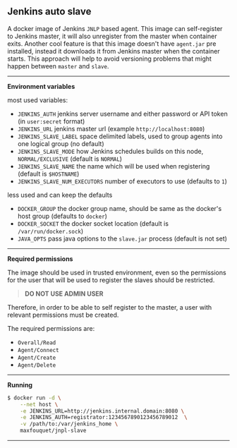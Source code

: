 ## Jenkins auto slave

A docker image of Jenkins `JNLP` based agent. This image can self-register to Jenkins master, it will also unregister from the master when container exits. Another cool feature is that this image doesn't have `agent.jar` pre installed, instead it downloads it from Jenkins master when the container starts. This approach will help to avoid versioning problems that might happen between `master` and `slave`.

***

**Environment variables**

most used variables:

- `JENKINS_AUTH` jenkins server username and either password or API token (in `user:secret` format)
- `JENKINS_URL` jenkins master url (example `http://localhost:8080`)
- `JENKINS_SLAVE_LABEL` space delimited labels, used to group agents into one logical group (no default)
- `JENKINS_SLAVE_MODE` how Jenkins schedules builds on this node, `NORMAL/EXCLUSIVE` (default is `NORMAL`)
- `JENKINS_SLAVE_NAME` the name which will be used when registering (default is `$HOSTNAME`)
- `JENKINS_SLAVE_NUM_EXECUTORS` number of executors to use (defaults to `1`)

less used and can keep the defaults

- `DOCKER_GROUP` the docker group name, should be same as the docker's host group (defaults to `docker`)
- `DOCKER_SOCKET` the docker socket location (default is `/var/run/docker.sock`)
- `JAVA_OPTS` pass java options to the `slave.jar` process (default is not set)

***

**Required permissions**

The image should be used in trusted environment, even so the permissions for the user that will be used to register the slaves should be restricted.

> **DO NOT USE ADMIN USER**

Therefore, in order to be able to self register to the master, a user with relevant permissions must be created.

The required permissions are:

- `Overall/Read`
- `Agent/Connect`
- `Agent/Create`
- `Agent/Delete`

***

**Running**

```sh
$ docker run -d \
    --net host \
    -e JENKINS_URL=http://jenkins.internal.domain:8080 \
    -e JENKINS_AUTH=registrator:1234567890123456789012  \
    -v /path/to:/var/jenkins_home \
    maxfouquet/jnpl-slave
```

***